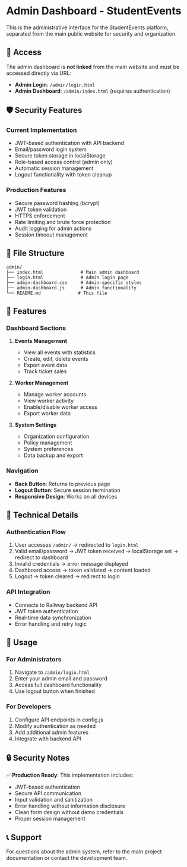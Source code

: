 # Admin Dashboard - StudentEvents

This is the administrative interface for the StudentEvents platform, separated from the main public website for security and organization.

## 🔐 Access

The admin dashboard is **not linked** from the main website and must be accessed directly via URL:

- **Admin Login**: `/admin/login.html`
- **Admin Dashboard**: `/admin/index.html` (requires authentication)

## 🛡️ Security Features

### Current Implementation
- JWT-based authentication with API backend
- Email/password login system
- Secure token storage in localStorage
- Role-based access control (admin only)
- Automatic session management
- Logout functionality with token cleanup

### Production Features
- Secure password hashing (bcrypt)
- JWT token validation
- HTTPS enforcement
- Rate limiting and brute force protection
- Audit logging for admin actions
- Session timeout management

## 📁 File Structure

```
admin/
├── index.html              # Main admin dashboard
├── login.html              # Admin login page
├── admin-dashboard.css     # Admin-specific styles
├── admin-dashboard.js      # Admin functionality
└── README.md              # This file
```

## 🎯 Features

### Dashboard Sections
1. **Events Management**
   - View all events with statistics
   - Create, edit, delete events
   - Export event data
   - Track ticket sales

2. **Worker Management**
   - Manage worker accounts
   - View worker activity
   - Enable/disable worker access
   - Export worker data

3. **System Settings**
   - Organization configuration
   - Policy management
   - System preferences
   - Data backup and export

### Navigation
- **Back Button**: Returns to previous page
- **Logout Button**: Secure session termination
- **Responsive Design**: Works on all devices

## 🔧 Technical Details

### Authentication Flow
1. User accesses `/admin/` → redirected to `login.html`
2. Valid email/password → JWT token received → localStorage set → redirect to dashboard
3. Invalid credentials → error message displayed
4. Dashboard access → token validated → content loaded
5. Logout → token cleared → redirect to login

### API Integration
- Connects to Railway backend API
- JWT token authentication
- Real-time data synchronization
- Error handling and retry logic

## 🚀 Usage

### For Administrators
1. Navigate to `/admin/login.html`
2. Enter your admin email and password
3. Access full dashboard functionality
4. Use logout button when finished

### For Developers
1. Configure API endpoints in config.js
2. Modify authentication as needed
3. Add additional admin features
4. Integrate with backend API

## 🔒 Security Notes

✅ **Production Ready**: This implementation includes:

- JWT-based authentication
- Secure API communication
- Input validation and sanitization
- Error handling without information disclosure
- Clean form design without demo credentials
- Proper session management

## 📞 Support

For questions about the admin system, refer to the main project documentation or contact the development team.
